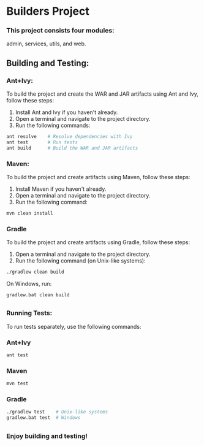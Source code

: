 # Builders Project

### This project consists four modules:
admin, services, utils, and web.

## Building and Testing:

### Ant+Ivy:

To build the project and create the WAR and JAR artifacts using Ant and Ivy, follow these steps:

1. Install Ant and Ivy if you haven't already.
2. Open a terminal and navigate to the project directory.
3. Run the following commands:

```bash
ant resolve    # Resolve dependencies with Ivy
ant test       # Run tests
ant build      # Build the WAR and JAR artifacts
```

### Maven:

To build the project and create artifacts using Maven, follow these steps:

 1. Install Maven if you haven't already.
 2. Open a terminal and navigate to the project directory.
 3. Run the following command:

```bash
mvn clean install
```

### Gradle

To build the project and create artifacts using Gradle, follow these steps:

1. Open a terminal and navigate to the project directory.
2. Run the following command (on Unix-like systems):

```bash
./gradlew clean build
```

On Windows, run: 

```bash
gradlew.bat clean build
```
##
### Running Tests:

To run tests separately, use the following commands:

### Ant+Ivy

```bash
ant test
```

### Maven

```bash
mvn test
```

### Gradle

```bash
./gradlew test    # Unix-like systems
gradlew.bat test  # Windows
```

##
### Enjoy building and testing!
